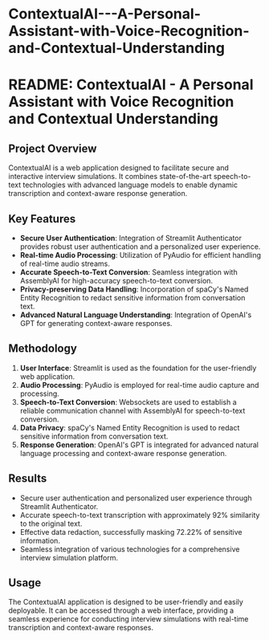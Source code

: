 # ContextualAI---A-Personal-Assistant-with-Voice-Recognition-and-Contextual-Understanding

# README: ContextualAI - A Personal Assistant with Voice Recognition and Contextual Understanding

## Project Overview
ContextualAI is a web application designed to facilitate secure and interactive interview simulations. It combines state-of-the-art speech-to-text technologies with advanced language models to enable dynamic transcription and context-aware response generation.

## Key Features
- **Secure User Authentication**: Integration of Streamlit Authenticator provides robust user authentication and a personalized user experience.
- **Real-time Audio Processing**: Utilization of PyAudio for efficient handling of real-time audio streams.
- **Accurate Speech-to-Text Conversion**: Seamless integration with AssemblyAI for high-accuracy speech-to-text conversion.
- **Privacy-preserving Data Handling**: Incorporation of spaCy's Named Entity Recognition to redact sensitive information from conversation text.
- **Advanced Natural Language Understanding**: Integration of OpenAI's GPT for generating context-aware responses.

## Methodology
1. **User Interface**: Streamlit is used as the foundation for the user-friendly web application.
2. **Audio Processing**: PyAudio is employed for real-time audio capture and processing.
3. **Speech-to-Text Conversion**: Websockets are used to establish a reliable communication channel with AssemblyAI for speech-to-text conversion.
4. **Data Privacy**: spaCy's Named Entity Recognition is used to redact sensitive information from conversation text.
5. **Response Generation**: OpenAI's GPT is integrated for advanced natural language processing and context-aware response generation.

## Results
- Secure user authentication and personalized user experience through Streamlit Authenticator.
- Accurate speech-to-text transcription with approximately 92% similarity to the original text.
- Effective data redaction, successfully masking 72.22% of sensitive information.
- Seamless integration of various technologies for a comprehensive interview simulation platform.

## Usage
The ContextualAI application is designed to be user-friendly and easily deployable. It can be accessed through a web interface, providing a seamless experience for conducting interview simulations with real-time transcription and context-aware responses.

